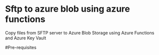 # Sftp to azure blob using azure functions
Copy files from SFTP server to Azure Blob Storage using Azure Functions and Azure Key Vault

#Pre-requisites
